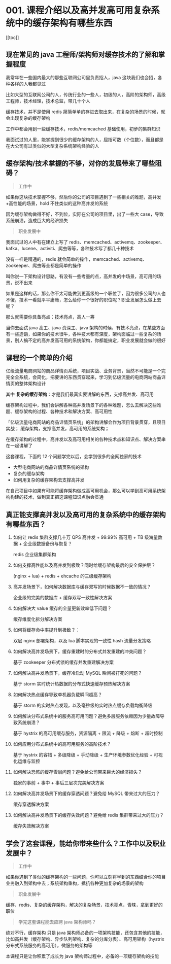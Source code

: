 # 001. 课程介绍以及高并发高可用复杂系统中的缓存架构有哪些东西
[[toc]]

## 现在常见的 java 工程师/架构师对缓存技术的了解和掌握程度
我常年在一些国内最大的那些互联网公司里负责招人，java 这块我们也会招，各种各样的人我都见过

比如大型的互联网公司的人，传统行业的一些人，初级的人，高阶的架构师，高级工程师，技术经理，技术总监，带几十个人

缓存技术，并不是使用 redis 简简单单的存进去取出来，在复杂的场景的时候，就会出现复杂的缓存架构

工作中都会用到一些缓存技术，redis/memcached 基础使用，初步的集群知识

我面试过的人里，能掌握到很少的缓存架构的人，屈指可数（个位数），而且都是在大公司有过类似的大型复杂系统架构经验的人

## 缓存架构/技术掌握的不够，对你的发展带来了哪些阻碍？

> 工作中

如果你这块技术掌握不够，然后你的公司的项目遇到了一些相关的难题，高并发+高性能的场景，hold 不住类似的这种高并发的系统

因为缓存架构做得不好，不到位，实际在公司的项目里，出了一些大 case，导致系统崩溃，造成巨大的经济损失

> 职业发展中

我面试过的人中有在建立上写了 redis、memcached、activemq、zookeeper、kafka、lucene、activiti、爬虫等等，各种技术写了都几十种技术

没有一样是精通的，redis 就会简单的操作，memcached、activemq、zookeeper、爬虫等全都是简单的操作

叫你说一下架构设计思路，有没有一些考量的点，高并发的中场景，高可用的场景，说不出来

如果是这样的话，那么你不太可能做到更高级的一个职位了，因为很多公司的人也不傻，技术一看就平平庸庸，怎么给你一个很好的职位呢？职业发展怎么做上去呢？

那么就需要你具备亮点：技术亮点，高人一筹

当你去面试 java 高工、java 资深工、java 架构的时候，有技术亮点，在某些方面有一些造诣，如果你的技术很牛，各种技术都有深度，架构面临过一些复杂的场景，别人搞不定的高并发高可用的系统架构，你都能搞定，职业发展就会做的很好

## 课程的一个简单的介绍

亿级流量电商网站的商品详情页系统，项目实战、业务背景，当然不可能是一个完完全全系统，会简化，把要讲的东西贯穿起来，学习到亿级流量的电商网站商品详情页的整体架构设计

其中 **复杂的缓存架构**：才是我们最真实要讲解的东西，支撑高并发、高可用

缓存架构过程中，我们会讲解各种高并发场景下的各种难题，怎么去解决这些难题、缓存架构的过程、各种技术和解决方案、高可用性

「亿级流量电商网站的商品详情页系统」的架构讲解会作为项目背景贯穿，且项目实战；
缓存架构，支撑高并发，高可用的系统架构；

在缓存架构的过程中，高并发以及高可用相关的各种技术点和知识点、解决方案串在一起讲解了


这套课程，下面的 12 个问题学完以后，会学到很多的全网独家的技术

- 大型电商网站的商品详情页系统的架构
- 复杂的缓存架构
- 如何用复杂的缓存架构去支撑高并发

在自己项目中如果有可能将缓存架构做成高可用机会，那么可以学到高可用系统架构构建的技术，做到真正把这课程知识点融会贯通

## 真正能支撑高并发以及高可用的复杂系统中的缓存架构有哪些东西？

1. 如何让 redis 集群支撑几十万 QPS 高并发 + 99.99% 高可用 + TB 级海量数据 + 企业级数据备份与恢复？

    redis 企业级集群架构
2. 如何支撑高性能以及高并发到极致？同时给缓存架构最后的安全保护层？

    (nginx + lua) + redis + ehcache 的三级缓存架构
3. 高并发场景下，如何解决数据库与缓存双写的时候数据不一致的情况？

    企业级的完美的数据库 + 缓存双写一致性解决方案
4. 如何解决大 value 缓存的全量更新效率低下问题？

    缓存维度化拆分解决方案
5. 如何将缓存命中率提升到极致？：

    双层 nginx 部署架构，以及 lua 脚本实现的一致性 hash 流量分发策略
6. 如何解决高并发场景下，缓存重建时的分布式并发重建的冲突问题？

    基于 zookeeper 分布式锁的缓存并发重建解决方案
7. 如何解决高并发场景下，缓存冷启动 MySQL 瞬间被打死的问题？

    基于 storm 实时统计热数据的分布式快速缓存预热解决方案

8. 如何解决热点缓存导致单机器负载瞬间超高？

    基于 storm 的实时热点发现，以及毫秒级的实时热点缓存负载均衡降级
9. 如何解决分布式系统中的服务高可用问题？避免多层服务依赖因为少量故障导致系统崩溃？

    基于 hystrix 的高可用缓存服务，资源隔离 + 限流 + 降级 + 熔断 + 超时控制
10. 如何应用分布式系统中的高可用服务的高阶技术？

    基于 hystrix 的容错 + 多级降级 + 手动降级 + 生产环境参数优化经验 + 可视化运维与监控

11. 如何解决恐怖的缓存雪崩问题？避免给公司带来巨大的经济损失？

    独家的事前 + 事中 + 事后三层次完美解决方案

12. 如何解决高并发场景下的缓存穿透问题？避免给 MySQL 带来过大的压力？

    缓存穿透解决方案

13. 如何解决高并发场景下的缓存失效问题？避免给 redis 集群带来过大的压力？

    缓存失效解决方案

## 学会了这套课程，能给你带来些什么？工作中以及职业发展中？

> 工作中

如果你遇到了类似的缓存架构的一些问题，你可以立刻将学到的东西结合你的项目业务融入到架构中去；系统架构重构，抵抗各种更加复杂的场景的架构

> 职业发展中

缓存、redis、复杂的缓存架构，解决的复杂场景，技术亮点，青睐，拿到更好的职位

> 学完这套课程能去应聘 java 架构师吗？

绝对不行，缓存架构 只是 java 架构师必备的一项架构技能，还包含其他的技能，比如高并发（缓存架构、异步队列架构、复杂的分库分表）、高可用架构（hystrix 分布式系统服务的高可用），微服务的架构等

本课程只是让你积累了成长为 java 架构师过程中，必备的一项缓存架构的技能
